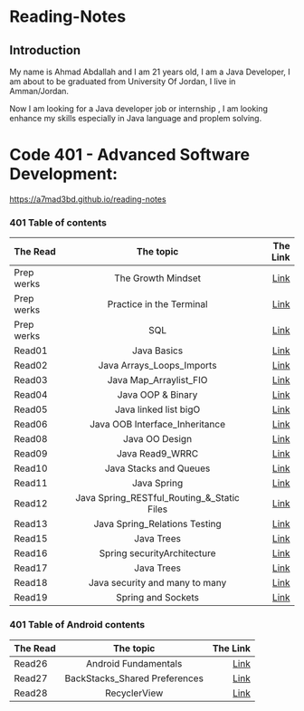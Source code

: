 # Reading-Notes

## Introduction
My name is Ahmad Abdallah and I am 21 years old, I am a Java Developer, I  am about to be graduated from University Of Jordan, I live in Amman/Jordan.

Now I am looking for a Java developer job or internship , I am looking enhance my skills especially in Java language and proplem solving.

# Code 401 - Advanced Software Development:

 https://a7mad3bd.github.io/reading-notes




### 401 Table of contents

| The Read	      | The topic    |              The Link |
| :---        |:-----------:|----------------------:|
| Prep werks      | The Growth Mindset | [Link](./Read26_Android%Fundamentals.md) |
| Prep werks      | Practice in the Terminal | [Link](./Prep_Terminal.md) |
| Prep werks      | SQL | [Link](./SQL_Prep_challenges/) |
| Read01      | Java Basics | [Link](./Read1_Java_Basics.md) |
| Read02      | Java Arrays_Loops_Imports | [Link](./Read2_Arrays_Loops_Imports.md) |
| Read03      | Java Map_Arraylist_FIO | [Link](./Read3_Map_prematives.md) |
| Read04      | Java OOP & Binary | [Link](./Read4_OOP.md) |
| Read05        | Java linked list bigO | [Link](./Read_linked_list_bigO.md) |
| Read06      | Java OOB Interface_Inheritance | [Link](./Read6_Interface_Inheritance.md) |
| Read08      | Java OO Design | [Link](./Read8_OODesign.md) |
| Read09      | Java Read9_WRRC | [Link](./Read9_WRRC.md) |
| Read10      | Java Stacks and Queues | [Link](./Read10_Stacks%20and%20Queues.md) |
| Read11      | Java Spring | [Link](./Read11_Spring.md) |
| Read12      | Java Spring_RESTful_Routing_&_Static Files | [Link](/Read12_Spring_RESTful.md) |
| Read13      | Java Spring_Relations Testing | [Link](/Read13_relations%20and%20testing.md) |
| Read15      | Java Trees | [Link](/Read15_Trees.md) |
| Read16      | Spring securityArchitecture | [Link](/Read16_securityArchitecture.md) |
| Read17      | Java Trees | [Link](/Read17_Spring_OAuth2.md) |
| Read18      | Java security and many to many | [Link](/Read18.md) |
| Read19      | Spring and Sockets | [Link](/Read19_Spring_Sockets.md) |

 ### 401 Table of Android contents

| The Read	      | The topic    |              The Link |
| :---        |:-----------:|----------------------:|
| Read26      | Android Fundamentals | [Link](/Read26_Android%20Fundamentals.md) |
| Read27      | BackStacks_Shared Preferences | [Link](/Read27_BackStacks_Shared%20Preferences.md) |
| Read28      | RecyclerView | [Link](/Read28_RecyclerView.md) |



